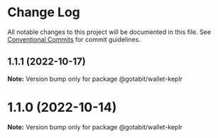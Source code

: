 # Change Log

All notable changes to this project will be documented in this file.
See [Conventional Commits](https://conventionalcommits.org) for commit guidelines.

## 1.1.1 (2022-10-17)

**Note:** Version bump only for package @gotabit/wallet-keplr





# 1.1.0 (2022-10-14)

**Note:** Version bump only for package @gotabit/wallet-keplr
